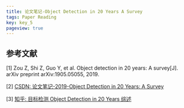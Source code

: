 ```yaml
---
title: 论文笔记-Object Detection in 20 Years A Survey
tags: Paper Reading
key: key_5
pageview: true
---
```





## 参考文献

[1] Zou Z, Shi Z, Guo Y, et al. Object detection in 20 years: A survey[J]. arXiv preprint arXiv:1905.05055, 2019.

[2] [CSDN: 论文笔记-2019-Object Detection in 20 Years: A Survey](https://blog.csdn.net/clover_my/article/details/92794719)

[3] [知乎: 目标检测 Object Detection in 20 Years 综述](https://zhuanlan.zhihu.com/p/76494575)